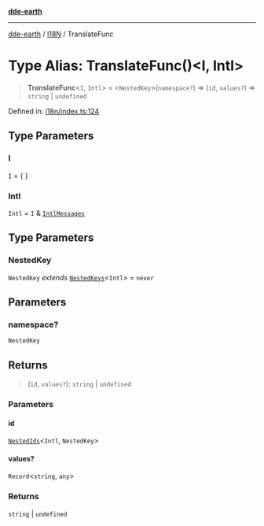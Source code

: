 [**dde-earth**](../../../../README.md)

***

[dde-earth](../../../../globals.md) / [I18N](../README.md) / TranslateFunc

# Type Alias: TranslateFunc()\<I, Intl\>

> **TranslateFunc**\<`I`, `Intl`\> = \<`NestedKey`\>(`namespace?`) => (`id`, `values?`) => `string` \| `undefined`

Defined in: [i18n/index.ts:124](https://github.com/dde-platform/dde-earth/blob/71bf8cd183d78890e103803e0d8bb92050729fda/packages/dde-earth/src/i18n/index.ts#L124)

## Type Parameters

### I

`I` = \{ \}

### Intl

`Intl` = `I` & [`IntlMessages`](IntlMessages.md)

## Type Parameters

### NestedKey

`NestedKey` *extends* [`NestedKeys`](../../../../type-aliases/NestedKeys.md)\<`Intl`\> = `never`

## Parameters

### namespace?

`NestedKey`

## Returns

> (`id`, `values?`): `string` \| `undefined`

### Parameters

#### id

[`NestedIds`](../../../../type-aliases/NestedIds.md)\<`Intl`, `NestedKey`\>

#### values?

`Record`\<`string`, `any`\>

### Returns

`string` \| `undefined`

